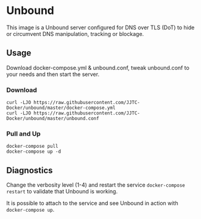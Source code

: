 # Unbound
This image is a Unbound server configured for DNS over TLS (DoT) to hide or circumvent DNS manipulation, tracking or blockage.

## Usage
Download docker-compose.yml & unbound.conf, tweak unbound.conf to your needs and then start the server.

### Download
```
curl -LJO https://raw.githubusercontent.com/JJTC-Docker/unbound/master/docker-compose.yml
curl -LJO https://raw.githubusercontent.com/JJTC-Docker/unbound/master/unbound.conf
```
### Pull and Up
```
docker-compose pull
docker-compose up -d
```

## Diagnostics
Change the verbosity level (1-4) and restart the service `docker-compose restart` to validate that Unbound is working.

It is possible to attach to the service and see Unbound in action with `docker-compose up`.